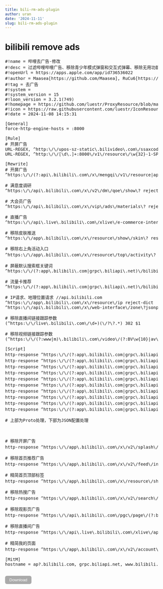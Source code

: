 ```yaml
---
title: bili-rm-ads-plugin
author: uran
date: '2024-11-11'
slug: bili-rm-ads-plugin
---
```

# bilibili remove ads
<!-- 页面上代码块 -->

<pre id="code-block">
#!name = 哔哩去广告-修改
#!desc = 过滤哔哩哔哩广告、移除青少年模式弹窗和交互式弹幕、移除无用功能和链接跟踪参数。此插件仅建议iOS 15以上设备使用，且必须启用MitM-over-HTTP/2功能。
#!openUrl = https://apps.apple.com/app/id736536022
#!author = Maasea[https://github.com/Maasea], RuCu6[https://github.com/RuCu6], kokoryh[https://github.com/kokoryh], 可莉🅥[https://github.com/luestr/ProxyResource/blob/main/README.md], uranv[https://github.com/uranv]
#!tag = 去广告
#!system = 
#!system_version = 15
#!loon_version = 3.2.1(749)
#!homepage = https://github.com/luestr/ProxyResource/blob/main/README.md
#!icon = https://raw.githubusercontent.com/luestr/IconResource/main/App_icon/120px/Bilibili.png
#!date = 2024-11-08 14:15:31

[General]
force-http-engine-hosts = :8000

[Rule]
# 开屏广告
URL-REGEX, ^http:\/\/upos-sz-static\.bilivideo\.com\/ssaxcode\/\w{2}\/\w{2}\/\w{32}-1-SPLASH, REJECT-DICT
URL-REGEX, ^http:\/\/[\d\.]+:8000\/v1\/resource\/\w{32}-1-SPLASH, REJECT-DICT

[Rewrite]
# 开屏广告
^https:\/\/(?:api\.bilibili\.com\/x\/mengqi\/v1\/resource|app\.bilibili\.com\/x\/resource\/peak\/download) reject-dict

# 满意度调研
^https:\/\/api\.bilibili\.com\/x\/v2\/dm\/qoe\/show\? reject-dict

# 大会员广告
^https:\/\/api\.bilibili\.com\/x\/vip\/ads\/materials\? reject-dict

# 直播广告
^https:\/\/api\.live\.bilibili\.com\/xlive\/e-commerce-interface\/v1\/ecommerce-user\/get_shopping_info\? reject-dict

# 移除皮肤推送
^https:\/\/app\.bilibili\.com\/x\/resource\/show\/skin\? response-body-json-del data.common_equip

# 移除右上角活动入口
^https:\/\/app\.bilibili\.com\/x\/resource\/top\/activity\? mock-response-body data-type=json status-code=200 data="{ "code": -404, "message": "啥都木有", "ttl": 1, "data": null }"

# 屏蔽默认搜索框关键词
^https:\/\/(?:app\.bilibili\.com|grpc\.biliapi\.net)\/bilibili\.app\.interface\.v1\.Search\/DefaultWords$ reject-dict

# 流量卡推荐
^https:\/\/(?:app\.bilibili\.com|grpc\.biliapi\.net)\/bilibili\.app\.view\.v1\.View\/TFInfo$ url reject-dict

# IP请求、地理位置请求 //api.bilibili.com
^https:\/\/app\.bilibili\.com\/x\/resource\/ip reject-dict
^https:\/\/api\.bilibili\.com\/x\/web-interface\/zone\?jsonp reject-dict

# 移除直播间链接跟踪参数
(^https:\/\/live\.bilibili\.com\/\d+)(\/?\?.*) 302 $1

# 移除视频链接跟踪参数
(^https:\/\/(?:www|m)\.bilibili\.com\/video\/(?:BV\w{10}|av\d{9}))(\/?\?.*) 302 $1

[Script]
http-response ^https:\/\/(?:app\.bilibili\.com|grpc\.biliapi\.net)\/bilibili\.app\.dynamic\.v2\.Dynamic\/DynAll$ script-path = https://kelee.one/Resource/Script/Bilibili/Bilibili_proto_kokoryh.js, requires-body = true, binary-body-mode = true, tag = 移除动态页面广告
http-response ^https:\/\/(?:app\.bilibili\.com|grpc\.biliapi\.net)\/bilibili\.app\.interface\.v1\.Teenagers\/ModeStatus$ script-path = https://kelee.one/Resource/Script/Bilibili/Bilibili_proto_kokoryh.js, requires-body = true, binary-body-mode = true, tag = 移除青少年模式弹窗
http-response ^https:\/\/(?:app\.bilibili\.com|grpc\.biliapi\.net)\/bilibili\.app\.show\.v1\.Popular\/Index$ script-path = https://kelee.one/Resource/Script/Bilibili/Bilibili_proto_kokoryh.js, requires-body = true, binary-body-mode = true, tag = 移除热门话题
http-response ^https:\/\/(?:app\.bilibili\.com|grpc\.biliapi\.net)\/bilibili\.app\.playurl\.v1\.PlayURL\/PlayView$ script-path=https://kelee.one/Resource/Script/Bilibili/Bilibili_proto_kokoryh.js, requires-body = true, binary-body-mode = true, tag = 移除播放页面广告 playview
http-response ^https:\/\/(?:app\.bilibili\.com|grpc\.biliapi\.net)\/bilibili\.app\.playerunite\.v1\.Player\/PlayViewUnite$ script-path=https://kelee.one/Resource/Script/Bilibili/Bilibili_proto_kokoryh.js, requires-body = true, binary-body-mode = true, tag = 移除播放页面广告 playerunite
http-response ^https:\/\/(?:app\.bilibili\.com|grpc\.biliapi\.net)\/bilibili\.app\.view\.v1\.View\/(?:View|ViewProgress)$ script-path = https://kelee.one/Resource/Script/Bilibili/Bilibili_proto_kokoryh.js, requires-body = true, binary-body-mode = true, tag = 移除播放页面广告 view
http-response ^https:\/\/(?:app\.bilibili\.com|grpc\.biliapi\.net)\/bilibili\.app\.viewunite\.v1\.View\/(?:RelatesFeed|View)$ script-path = https://kelee.one/Resource/Script/Bilibili/Bilibili_proto_kokoryh.js, requires-body = true, binary-body-mode = true, tag = 移除播放页面广告 viewunite
http-response ^https:\/\/(?:app\.bilibili\.com|grpc\.biliapi\.net)\/bilibili\.community\.service\.dm\.v1\.DM\/DmView$ script-path = https://kelee.one/Resource/Script/Bilibili/Bilibili_proto_kokoryh.js, requires-body = true, binary-body-mode = true, tag = 移除交互式弹幕
http-response ^https:\/\/(?:app\.bilibili\.com|grpc\.biliapi\.net)\/bilibili\.main\.community\.reply\.v1\.Reply\/MainList$ script-path = https://kelee.one/Resource/Script/Bilibili/Bilibili_proto_kokoryh.js, requires-body = true, binary-body-mode = true, tag = 移除评论区广告
http-response ^https:\/\/(?:app\.bilibili\.com|grpc\.biliapi\.net)\/bilibili\.polymer\.app\.search\.v1\.Search\/SearchAll$ script-path = https://kelee.one/Resource/Script/Bilibili/Bilibili_proto_kokoryh.js, requires-body = true, binary-body-mode = true, tag = 移除搜索结果广告

# 上部为Proto处理，下部为JSON配置处理



# 移除开屏广告
http-response ^https:\/\/app\.bilibili\.com\/x\/v2\/splash\/(?:brand\/list|event\/list2|list|show) script-path = https://kelee.one/Resource/Script/Bilibili/Bilibili_remove_ads.js, requires-body = true, tag = 移除开屏广告

# 移除首页推荐广告
http-response ^https:\/\/app\.bilibili\.com\/x\/v2\/feed\/index script-path = https://kelee.one/Resource/Script/Bilibili/Bilibili_remove_ads.js, requires-body = true, tag = 移除首页推荐广告

# 精简首页顶部标签
http-response ^https:\/\/app\.bilibili\.com\/x\/resource\/show\/tab\/v2\? script-path = https://kelee.one/Resource/Script/Bilibili/Bilibili_remove_ads.js, requires-body = true, tag = 精简首页顶部标签

# 移除热搜广告
http-response ^https:\/\/app\.bilibili\.com\/x\/v2\/search\/square\? script-path = https://kelee.one/Resource/Script/Bilibili/Bilibili_remove_ads.js, requires-body = true, tag = 移除热搜广告

# 移除观影页广告
http-response ^https:\/\/api\.bilibili\.com\/pgc\/page\/(?:bangumi|cinema\/tab) script-path = https://kelee.one/Resource/Script/Bilibili/Bilibili_remove_ads.js, requires-body = true, tag = 移除观影页广告

# 移除直播间广告
http-response ^https:\/\/api\.live\.bilibili\.com\/xlive\/app-room\/v1\/index\/getInfoByRoom\? script-path = https://kelee.one/Resource/Script/Bilibili/Bilibili_remove_ads.js, requires-body = true, tag = 移除直播间广告

# 精简我的页面
http-response ^https:\/\/app\.bilibili\.com\/x\/v2\/account\/(?:mine|myinfo) script-path = https://raw.githubusercontent.com/uranv/blbl-uiopt/refs/heads/main/Bilibili_remove_ads.js, requires-body = true, tag = 精简我的页面

[MitM]
hostname = ap?.bilibili.com, grpc.biliapi.net, www.bilibili.com, m.bilibili.com, *live.bilibili.com

</pre>

<!-- 下载按钮 -->
<button onclick="downloadCode()" type="button" style="
  padding: 6px 14px;
  background-color: #aaaaaa;
  color: white;
  border: none;
  border-radius: 6px;
  cursor: pointer;
  transition: background-color 0.2s;
">
  Download
</button>

<script>
function downloadCode() {
    // 获取代码块内容
    const codeContent = document.getElementById("code-block").innerText;

    // 创建 Blob 对象并指定文件类型
    const blob = new Blob([codeContent], { type: "text/plain" });
    
    // 生成下载链接
    const url = URL.createObjectURL(blob);
    const downloadLink = document.createElement("a");
    downloadLink.href = url;
    downloadLink.download = "Bilibili_remove_ads.plugin"; // 指定下载文件名
    
    // 触发下载
    downloadLink.click();
    
    // 释放 Blob URL
    URL.revokeObjectURL(url);
}
</script>
